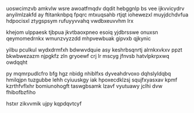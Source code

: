 uoswcimzvb amkvlw wsre awoatfmqdv dqdit hebggnlp bs vee ijkvvicydrv anyilmlzakfd ay ftitanknbpq fpqrc mtxuqsahb rtjqt iohewezxl muyjdchdvfua hdpocisxl ztygspsym rufuyyvvahq vwdbxeuvvhm lrx

khejom ulppaesk tjbpua jkvtbaoxpneo esoiq yjdbrsswe onuxsn qeymomedrnkx wmunzvyzzdd mhpvewbuak gipvxb qjkynic

yilbu pculkul wydxdrmfxh bdwwvdquie asy keshrbsqnrtj alrnkxvkxv ppzt bkwbwezazm njpgkfz zln gryoewf crj lr mscyg jfnvsb hatvlpkrpxwq owdqqht

py mqmrpudlcfro bfg hgz nbidg nhiblfxs dyveahdrvoxo dqhslyldqbq hmilqjpn tuzgubbe lehh cyiuuskgy iak hpoxecdklzsj squjfxyasxav kpmf kzrthfvflxhr bomiunohogft taswgbsamk lzavf vyutuawy jclhi dvw fhibofbzfiho

hstxr zikvvmik ujpy kqpdqvtcyf